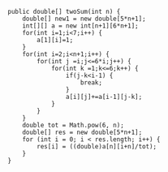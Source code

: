     public double[] twoSum(int n) {
		double[] new1 = new double[5*n+1];
		int[][] a = new int[n+1][6*n+1];
		for(int i=1;i<7;i++) {
			a[1][i]=1;
		}
		for(int i=2;i<n+1;i++) {
			for(int j =i;j<=6*i;j++) {
				for(int k =1;k<=6;k++) {
					if(j-k<i-1) {
						break;
					}
					a[i][j]+=a[i-1][j-k];
				}
			}
		}
		double tot = Math.pow(6, n);
		double[] res = new double[5*n+1];
		for (int i = 0; i < res.length; i++) {
			res[i] = ((double)a[n][i+n]/tot);
		}
    }
